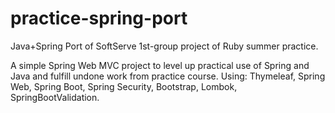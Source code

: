 # practice-spring-port
Java+Spring Port of SoftServe 1st-group project of Ruby summer practice.

A simple Spring Web MVC project to level up practical use of Spring and Java and fulfill undone work from practice course.
Using: Thymeleaf, Spring Web, Spring Boot, Spring Security, Bootstrap, Lombok, SpringBootValidation.
